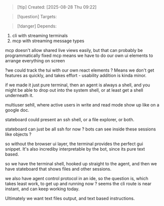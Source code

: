 
>[!tip] Created: [2025-08-28 Thu 09:22]

>[!question] Targets: 

>[!danger] Depends: 

1. cli with streaming terminals
2. mcp with streaming message types

mcp doesn't allow shared live views easily, but that can probably be programmatically fixed
mcp means we have to do our own ui elements to arrange everything on screen

?we could track the tui with our own react elements ?
Means we don't get features as quickly, and takes effort - usability addition is kinda minor.

if we made it just pure terminal, then an agent is always a shell, and you might be able to drop out into the system shell, or at least get a shell underneath it.

multiuser sehll, where active users in write and read mode show up like on a google doc.

stateboard could present an ssh shell, or a file explorer, or both.

stateboard can just be all ssh for now ?
bots can see inside these sessions like objects ?

so without the browser ui layer, the terminal provides the perfect gui snippet.
It's also incrediby interpretable by the bot, since its pure text based.

so we have the terminal shell, hooked up straight to the agent, and then we have stateboard that shows files and other sessions.

we also have agent control protocol in an ide, so the question is, which takes least work, to get up and running now ?  seems the cli route is near instant, and can keep working today.

Ultimately we want text files output, and text based instructions.